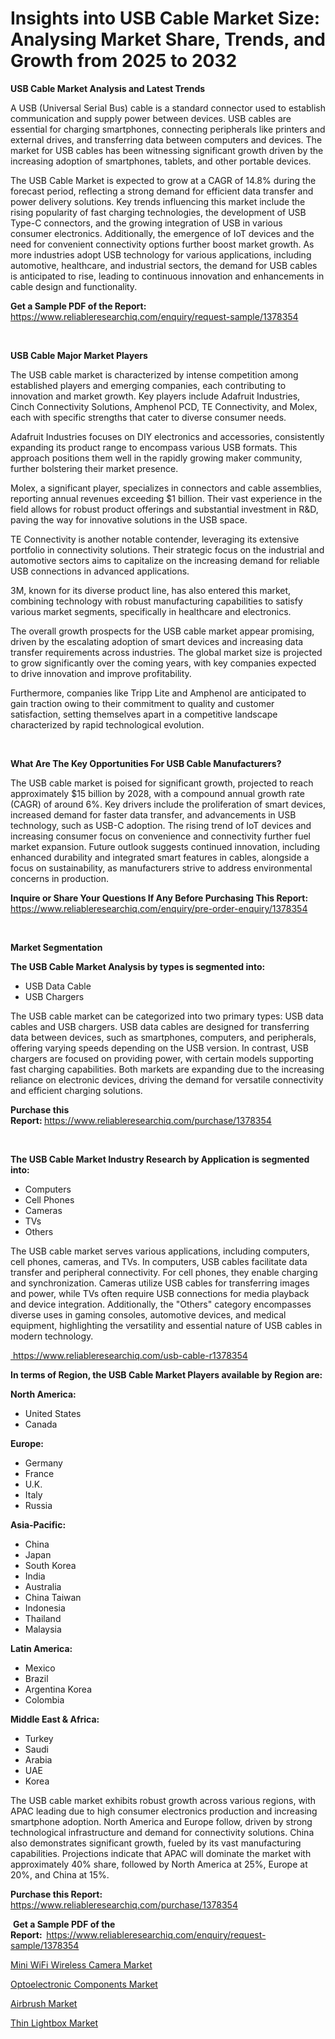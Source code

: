 <p><h1>Insights into USB Cable Market Size: Analysing Market Share, Trends, and Growth from 2025 to 2032</h1></p><p><strong>USB Cable Market Analysis and Latest Trends</strong></p>
<p><p>A USB (Universal Serial Bus) cable is a standard connector used to establish communication and supply power between devices. USB cables are essential for charging smartphones, connecting peripherals like printers and external drives, and transferring data between computers and devices. The market for USB cables has been witnessing significant growth driven by the increasing adoption of smartphones, tablets, and other portable devices. </p><p>The USB Cable Market is expected to grow at a CAGR of 14.8% during the forecast period, reflecting a strong demand for efficient data transfer and power delivery solutions. Key trends influencing this market include the rising popularity of fast charging technologies, the development of USB Type-C connectors, and the growing integration of USB in various consumer electronics. Additionally, the emergence of IoT devices and the need for convenient connectivity options further boost market growth. As more industries adopt USB technology for various applications, including automotive, healthcare, and industrial sectors, the demand for USB cables is anticipated to rise, leading to continuous innovation and enhancements in cable design and functionality.</p></p>
<p><strong>Get a Sample PDF of the Report:&nbsp;</strong> <a href="https://www.reliableresearchiq.com/enquiry/request-sample/1378354?utm_campaign=1137&utm_medium=2&utm_source=Github&utm_content=ia&utm_term=10022025&utm_id=usb-cable">https://www.reliableresearchiq.com/enquiry/request-sample/1378354</a></p>
<p>&nbsp;</p>
<p><strong>USB Cable Major Market Players</strong></p>
<p><p>The USB cable market is characterized by intense competition among established players and emerging companies, each contributing to innovation and market growth. Key players include Adafruit Industries, Cinch Connectivity Solutions, Amphenol PCD, TE Connectivity, and Molex, each with specific strengths that cater to diverse consumer needs.</p><p>Adafruit Industries focuses on DIY electronics and accessories, consistently expanding its product range to encompass various USB formats. This approach positions them well in the rapidly growing maker community, further bolstering their market presence.</p><p>Molex, a significant player, specializes in connectors and cable assemblies, reporting annual revenues exceeding $1 billion. Their vast experience in the field allows for robust product offerings and substantial investment in R&D, paving the way for innovative solutions in the USB space.</p><p>TE Connectivity is another notable contender, leveraging its extensive portfolio in connectivity solutions. Their strategic focus on the industrial and automotive sectors aims to capitalize on the increasing demand for reliable USB connections in advanced applications.</p><p>3M, known for its diverse product line, has also entered this market, combining technology with robust manufacturing capabilities to satisfy various market segments, specifically in healthcare and electronics.</p><p>The overall growth prospects for the USB cable market appear promising, driven by the escalating adoption of smart devices and increasing data transfer requirements across industries. The global market size is projected to grow significantly over the coming years, with key companies expected to drive innovation and improve profitability.</p><p>Furthermore, companies like Tripp Lite and Amphenol are anticipated to gain traction owing to their commitment to quality and customer satisfaction, setting themselves apart in a competitive landscape characterized by rapid technological evolution.</p></p>
<p>&nbsp;</p>
<p><strong>What Are The Key Opportunities For USB Cable Manufacturers?</strong></p>
<p><p>The USB cable market is poised for significant growth, projected to reach approximately $15 billion by 2028, with a compound annual growth rate (CAGR) of around 6%. Key drivers include the proliferation of smart devices, increased demand for faster data transfer, and advancements in USB technology, such as USB-C adoption. The rising trend of IoT devices and increasing consumer focus on convenience and connectivity further fuel market expansion. Future outlook suggests continued innovation, including enhanced durability and integrated smart features in cables, alongside a focus on sustainability, as manufacturers strive to address environmental concerns in production.</p></p>
<p><strong>Inquire or Share Your Questions If Any Before Purchasing This Report:</strong> <a href="https://www.reliableresearchiq.com/enquiry/pre-order-enquiry/1378354?utm_campaign=1137&utm_medium=2&utm_source=Github&utm_content=ia&utm_term=10022025&utm_id=usb-cable">https://www.reliableresearchiq.com/enquiry/pre-order-enquiry/1378354</a></p>
<p>&nbsp;</p>
<p><strong>Market Segmentation</strong></p>
<p><strong>The USB Cable Market Analysis by types is segmented into:</strong></p>
<p><ul><li>USB Data Cable</li><li>USB Chargers</li></ul></p>
<p><p>The USB cable market can be categorized into two primary types: USB data cables and USB chargers. USB data cables are designed for transferring data between devices, such as smartphones, computers, and peripherals, offering varying speeds depending on the USB version. In contrast, USB chargers are focused on providing power, with certain models supporting fast charging capabilities. Both markets are expanding due to the increasing reliance on electronic devices, driving the demand for versatile connectivity and efficient charging solutions.</p></p>
<p><strong>Purchase this Report:&nbsp;</strong><a href="https://www.reliableresearchiq.com/purchase/1378354?utm_campaign=1137&utm_medium=2&utm_source=Github&utm_content=ia&utm_term=10022025&utm_id=usb-cable">https://www.reliableresearchiq.com/purchase/1378354</a></p>
<p>&nbsp;</p>
<p><strong>The USB Cable Market Industry Research by Application is segmented into:</strong></p>
<p><ul><li>Computers</li><li>Cell Phones</li><li>Cameras</li><li>TVs</li><li>Others</li></ul></p>
<p><p>The USB cable market serves various applications, including computers, cell phones, cameras, and TVs. In computers, USB cables facilitate data transfer and peripheral connectivity. For cell phones, they enable charging and synchronization. Cameras utilize USB cables for transferring images and power, while TVs often require USB connections for media playback and device integration. Additionally, the "Others" category encompasses diverse uses in gaming consoles, automotive devices, and medical equipment, highlighting the versatility and essential nature of USB cables in modern technology.</p></p>
<p><a href="https://www.reliableresearchiq.com/usb-cable-r1378354?utm_campaign=1137&utm_medium=2&utm_source=Github&utm_content=ia&utm_term=10022025&utm_id=usb-cable">&nbsp;https://www.reliableresearchiq.com/usb-cable-r1378354</a></p>
<p><strong>In terms of Region, the USB Cable Market Players available by Region are:</strong></p>
<p>
    <p> <strong> North America: </strong>
        <ul>
            <li>United States</li>
            <li>Canada</li>
        </ul>
        </p> 
    <p> <strong> Europe: </strong>
        <ul>
            <li>Germany</li>
            <li>France</li>
            <li>U.K.</li>
            <li>Italy</li>
            <li>Russia</li>
        </ul>
        </p> 
    <p> <strong> Asia-Pacific: </strong>
        <ul>
            <li>China</li>
            <li>Japan</li>
            <li>South Korea</li>
            <li>India</li>
            <li>Australia</li>
            <li>China Taiwan</li>
            <li>Indonesia</li>
            <li>Thailand</li>
            <li>Malaysia</li>
        </ul>
        </p> 
    <p> <strong> Latin America: </strong>
        <ul>
            <li>Mexico</li>
            <li>Brazil</li>
            <li>Argentina Korea</li>
            <li>Colombia</li>
        </ul>
        </p> 
    <p> <strong> Middle East & Africa: </strong>
        <ul>
            <li>Turkey</li>
            <li>Saudi</li>
            <li>Arabia</li>
            <li>UAE</li>
            <li>Korea</li>
        </ul>
    </p>
    </p>
<p><p>The USB cable market exhibits robust growth across various regions, with APAC leading due to high consumer electronics production and increasing smartphone adoption. North America and Europe follow, driven by strong technological infrastructure and demand for connectivity solutions. China also demonstrates significant growth, fueled by its vast manufacturing capabilities. Projections indicate that APAC will dominate the market with approximately 40% share, followed by North America at 25%, Europe at 20%, and China at 15%.</p></p>
<p><strong>Purchase this Report: </strong><a href="https://www.reliableresearchiq.com/purchase/1378354?utm_campaign=1137&utm_medium=2&utm_source=Github&utm_content=ia&utm_term=10022025&utm_id=usb-cable">https://www.reliableresearchiq.com/purchase/1378354</a></p>
<p>&nbsp;<strong>Get a Sample PDF of the Report:&nbsp;&nbsp;</strong><a href="https://www.reliableresearchiq.com/enquiry/request-sample/1378354?utm_campaign=1137&utm_medium=2&utm_source=Github&utm_content=ia&utm_term=10022025&utm_id=usb-cable">https://www.reliableresearchiq.com/enquiry/request-sample/1378354</a></p>
<p><strong></strong></p>
<p><p><a href="https://github.com/ansanokajabi/Market-Research-Report-List-1/blob/main/mini-wifi-wireless-camera-market.md?utm_campaign=1137&utm_medium=2&utm_source=Github&utm_content=ia&utm_term=10022025&utm_id=usb-cable">Mini WiFi Wireless Camera Market</a></p><p><a href="https://github.com/okonjinerka/Market-Research-Report-List-1/blob/main/optoelectronic-components-market.md?utm_campaign=1137&utm_medium=2&utm_source=Github&utm_content=ia&utm_term=10022025&utm_id=usb-cable">Optoelectronic Components Market</a></p><p><a href="https://github.com/yecafbiso/Market-Research-Report-List-1/blob/main/airbrush-market.md?utm_campaign=1137&utm_medium=2&utm_source=Github&utm_content=ia&utm_term=10022025&utm_id=usb-cable">Airbrush Market</a></p><p><a href="https://github.com/rrosasdaunas/Market-Research-Report-List-1/blob/main/thin-lightbox-market.md?utm_campaign=1137&utm_medium=2&utm_source=Github&utm_content=ia&utm_term=10022025&utm_id=usb-cable">Thin Lightbox Market</a></p></p>